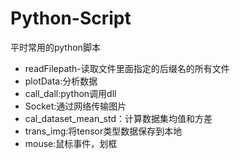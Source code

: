 # Python-Script
平时常用的python脚本

- readFilepath-读取文件里面指定的后缀名的所有文件
- plotData:分析数据
- call_dall:python调用dll
- Socket:通过网络传输图片
- cal_dataset_mean_std：计算数据集均值和方差
- trans_img:将tensor类型数据保存到本地
- mouse:鼠标事件，划框